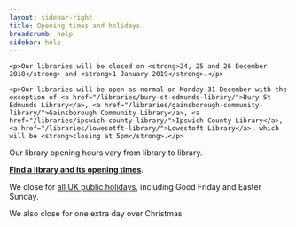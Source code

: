 ```yaml
---
layout: sidebar-right
title: Opening times and holidays
breadcrumb: help
sidebar: help
---
```


<div class="{% include /c/generic-panel.html %}">

    <p>Our libraries will be closed on <strong>24, 25 and 26 December 2018</strong> and <strong>1 January 2019</strong>.</p>

    <p>Our libraries will be open as normal on Monday 31 December with the exception of <a href="/libraries/bury-st-edmunds-library/">Bury St Edmunds Library</a>, <a href="/libraries/gainsborough-community-library/">Gainsborough Community Library</a>, <a href="/libraries/ipswich-county-library/">Ipswich County Library</a>, <a href="/libraries/lowesotft-library/">Lowestoft Library</a>, which will be <strong>closing at 5pm</strong>.</p>

</div>

Our library opening hours vary from library to library.

**[Find a library and its opening times](/libraries/)**.

We close for [all UK public holidays](https://www.gov.uk/bank-holidays), including Good Friday and Easter Sunday.

We also close for one extra day over Christmas
